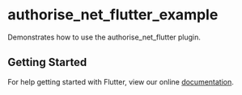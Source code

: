 # authorise_net_flutter_example

Demonstrates how to use the authorise_net_flutter plugin.

## Getting Started

For help getting started with Flutter, view our online
[documentation](https://flutter.io/).
